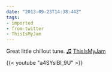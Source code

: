 ```yaml
---
date: "2013-09-23T14:38:44Z"
tags:
- imported
- from-twitter
- ThisIsMyJam
---
```

Great little chillout tune. [♫](https://t.thisismyjam.com/jphastings/_6sxhvi1) [ThisIsMyJam](/tags/thisismyjam)

{{< youtube "a4SYslBI_9U" >}}
